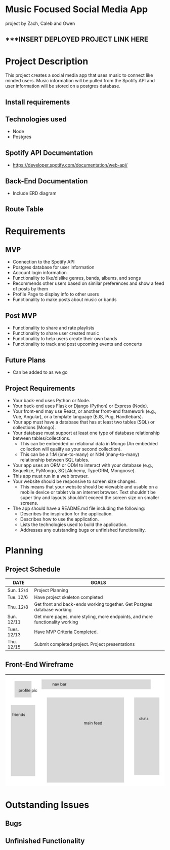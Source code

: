 # Music Focused Social Media App

project by Zach, Caleb and Owen

## ***INSERT DEPLOYED PROJECT LINK HERE

# Project Description
This project creates a social media app that uses music to connect like minded users. Music information will be pulled from the Spotify API and user information will be stored on a postgres database.
## Install requirements

## Technologies used
- Node
- Postgres

## Spotify API Documentation
- https://developer.spotify.com/documentation/web-api/
## Back-End Documentation
- Include ERD diagram

## Route Table

# Requirements

## MVP
- Connection to the Spotify API
- Postgres database for user information
- Account login information 
- Functionality to like/dislike genres, bands, albums, and songs
- Recommends other users based on similar preferences and show a feed of posts by them
- Profile Page to display info to other users
- Functionality to make posts about music or bands
## Post MVP
- Functionality to share and rate playlists
- Functionality to share user created music
- Functionality to help users create their own bands
- Functionality to track and post upcoming events and concerts
## Future Plans
- Can be added to as we go

## Project Requirements
- Your back-end uses Python or Node.
- Your back-end uses Flask or Django (Python) or Express (Node).
- Your front-end may use React, or another front-end framework (e.g., Vue, Angular), or a template language (EJS, Pug, Handlebars).
- Your app must have a database that has at least two tables (SQL) or collections (Mongo).
- Your database must support at least one type of database relationship between tables/collections.
    - This can be embedded or relational data in Mongo (An embedded collection will qualify as your second collection).
    - This can be a 1:M (one-to-many) or N:M (many-to-many) relationship between SQL tables.
- Your app uses an ORM or ODM to interact with your database (e.g., Sequelize, PyMongo, SQLAlchemy, TypeORM, Mongoose).
- This app must run in a web browser.
- Your website should be responsive to screen size changes.
    - This means that your website should be viewable and usable on a mobile device or tablet via an internet browser. Text shouldn't be super tiny and layouts shouldn't exceed the screen size on smaller screens.
- The app should have a README.md file including the following:
    - Describes the inspiration for the application.
    - Describes how to use the application.
    - Lists the technologies used to build the application.
    - Addresses any outstanding bugs or unfinished functionality.
# Planning

## Project Schedule
| DATE       | GOALS                                 |
|------------|---------------------------------------|
| Sun. 12/4 | Project Planning |
|    Tue. 12/6        |        Have project skeleton completed                              |
|Thu. 12/8|                    Get front and back-ends working together. Get Postgres database working                  |
|Sun. 12/11|                                    Get more pages, more styling, more endpoints, and more functionality working   |
|Tues. 12/13|                  Have MVP Criteria Completed.                    |
|Thu. 12/15|         Submit completed project. Project presentations                              |
## Front-End Wireframe
![plot](./layout/Screenshot%202022-12-04%20113532.jpg)
# Outstanding Issues
## Bugs
## Unfinished Functionality



